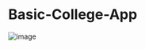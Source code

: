 # Basic-College-App
![image](https://drive.google.com/uc?export=view&id=1txVu9RI8R857Y1WtKjRKXy8W22q2cFr1) 
